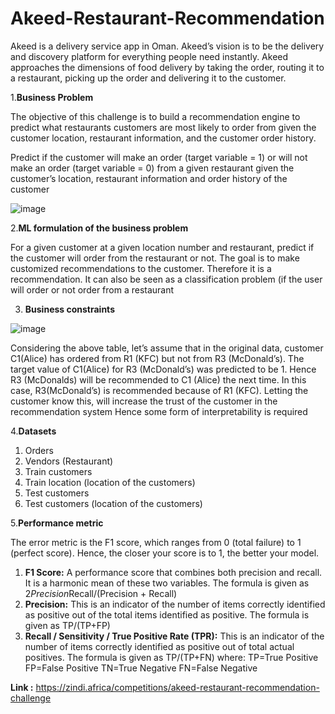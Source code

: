 # Akeed-Restaurant-Recommendation
Akeed is a delivery service app in Oman. Akeed’s vision is to be the delivery and
discovery platform for everything people need instantly. Akeed approaches the dimensions of
food delivery by taking the order, routing it to a restaurant, picking up the order and delivering it
to the customer.

1.****Business Problem****

The objective of this challenge is to build a recommendation engine to predict what restaurants
customers are most likely to order from given the customer location, restaurant information, and
the customer order history.

Predict if the customer will make an order (target variable = 1) or will not make an order (target
variable = 0) from a given restaurant given the customer’s location, restaurant information and
order history of the customer

![image](https://user-images.githubusercontent.com/59326106/133022222-275cef97-a3c9-4954-a119-320f236e7e74.png)

2.**ML formulation of the business problem**

For a given customer at a given location number and restaurant, predict if the customer will order from the restaurant or not.
The goal is to make customized recommendations to the customer. Therefore it is a
recommendation. It can also be seen as a classification problem (if the user will order or not
order from a restaurant

3. **Business constraints**

![image](https://user-images.githubusercontent.com/59326106/133022343-7c4c48b4-a650-4db9-b6f8-5a8d861cead7.png)

Considering the above table, let’s assume that in the original data, customer C1(Alice) has
ordered from R1 (KFC) but not from R3 (McDonald’s). The target value of C1(Alice) for R3
(McDonald’s) was predicted to be 1. Hence R3 (McDonalds) will be recommended to C1 (Alice)
the next time. In this case, R3(McDonald’s) is recommended because of R1 (KFC). Letting the
customer know this, will increase the trust of the customer in the recommendation system
Hence some form of interpretability is required

4.**Datasets**

1. Orders
2. Vendors (Restaurant)
3. Train customers
4. Train location (location of the customers)
5. Test customers
6. Test customers (location of the customers)


5.**Performance metric**

The error metric is the F1 score, which ranges from 0 (total failure) to 1 (perfect score). Hence,
the closer your score is to 1, the better your model.

1. **F1 Score:** A performance score that combines both precision and recall. It is a harmonic mean of
these two variables. The formula is given as 2*Precision*Recall/(Precision + Recall)
2. **Precision:** This is an indicator of the number of items correctly identified as positive out of the
total items identified as positive. The formula is given as TP/(TP+FP)
3. **Recall / Sensitivity / True Positive Rate (TPR):** This is an indicator of the number of items
correctly identified as positive out of total actual positives. The formula is given as TP/(TP+FN)
where:
TP=True Positive FP=False Positive
TN=True Negative FN=False Negative

**Link :** https://zindi.africa/competitions/akeed-restaurant-recommendation-challenge
